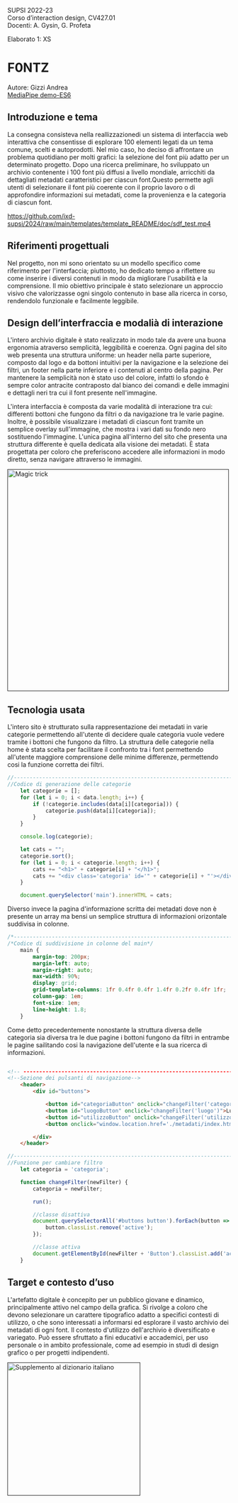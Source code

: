 SUPSI 2022-23  
Corso d’interaction design, CV427.01  
Docenti: A. Gysin, G. Profeta  

Elaborato 1: XS

# F0NTZ
Autore: Gizzi Andrea  
[MediaPipe demo-ES6](https://andrea-gizzi.github.io/F0NTZ/)


## Introduzione e tema
La consegna consisteva nella reallizzazionedi un sistema di interfaccia web interattiva che consentisse di esplorare 100 elementi legati da un tema comune, scelti e autoprodotti. Nel mio caso, ho deciso di affrontare un problema quotidiano per molti grafici: la selezione del font più adatto per un determinato progetto. Dopo una ricerca preliminare, ho sviluppato un archivio contenente i 100 font più diffusi a livello mondiale, arricchiti da dettagliati metadati caratteristici per ciascun font.Questo permette agli utenti di selezionare il font più coerente con il proprio lavoro o di approfondire informazioni sui metadati, come la provenienza e la categoria di ciascun font.

https://github.com/ixd-supsi/2024/raw/main/templates/template_README/doc/sdf_test.mp4

## Riferimenti progettuali
Nel progetto, non mi sono orientato su un modello specifico come riferimento per l'interfaccia; piuttosto, ho dedicato tempo a riflettere su come inserire i diversi contenuti in modo da migliorare l'usabilità e la comprensione.
Il mio obiettivo principale è stato selezionare un approccio visivo che valorizzasse ogni singolo contenuto in base alla ricerca in corso, rendendolo funzionale e facilmente leggibile.


## Design dell’interfraccia e modalià di interazione
L'intero archivio digitale è stato realizzato in modo tale da avere una buona ergonomia atraverso semplicità, leggibilità e coerenza. Ogni pagina del sito web presenta una struttura uniforme: un header nella parte superiore, composto dal logo e da bottoni intuitivi per la navigazione e la selezione dei filtri, un footer nella parte inferiore e i contenuti al centro della pagina.
Per mantenere la semplicità non è stato uso del colore, infatti lo sfondo è sempre color antracite contraposto dal bianco dei comandi e delle immagini e dettagli neri tra cui il font presente nell'immagine.  

L'intera interfaccia è composta da varie modalità di interazione tra cui: differenti bottoni che fungono da filtri o da navigazione tra le varie pagine. Inoltre, è possibile visualizzare i metadati di ciascun font tramite un semplice overlay sull'immagine, che mostra i vari dati su fondo nero sostituendo l'immagine.
L'unica pagina all'interno del sito che presenta una struttura differente è quella dedicata alla visione dei metadati. È stata progettata per coloro che preferiscono accedere alle informazioni in modo diretto, senza navigare attraverso le immagini.

[<img src="doc/cards.gif" width="500" alt="Magic trick">]()


## Tecnologia usata
L'intero sito è strutturato sulla rappresentazione dei metadati in varie categorie permettendo all'utente di decidere quale categoria vuole vedere tramite i bottoni che fungono da filtro. La struttura delle categorie nella home è stata scelta per facilitare il confronto tra i font permettendo all'utente maggiore comprensione delle minime differenze, permettendo cosi la funzione corretta dei filtri.  
```JavaScript
//-------------------------------------------------------------------------
//Codice di generazione delle categorie
    let categorie = [];
    for (let i = 0; i < data.length; i++) {
        if (!categorie.includes(data[i][categoria])) {
            categorie.push(data[i][categoria]);
        }
    }

    console.log(categorie);

    let cats = "";
    categorie.sort();
    for (let i = 0; i < categorie.length; i++) {
        cats += "<h1>" + categorie[i] + "</h1>";
        cats += "<div class='categoria' id='" + categorie[i] + "'></div>";
    }

    document.querySelector('main').innerHTML = cats;
```
Diverso invece la pagina d'informazione scritta dei metadati dove non è presente un array ma bensi un semplice struttura di informazioni orizontale suddivisa in colonne.  
```Css
/*-------------------------------------------------------------------------*/
/*Codice di suddivisione in colonne del main*/
	main {
		margin-top: 200px;
		margin-left: auto;
		margin-right: auto;
		max-width: 90%;
		display: grid;
		grid-template-columns: 1fr 0.4fr 0.4fr 1.4fr 0.2fr 0.4fr 1fr;
		column-gap: 1em;
		font-size: 1em;
		line-height: 1.8;
	}
```

Come detto precedentemente nonostante la struttura diversa delle categoria sia diversa tra le due pagine i bottoni fungono da filtri in entrambe le pagine sailitando cosi la navigazione dell'utente e la sua ricerca di informazioni.  
```html

<!-- ---------------------------------------------------------------------- -->
<!--Sezione dei pulsanti di navigazione-->
	<header>
		<div id="buttons">

			<button id="categoriaButton" onclick="changeFilter('categoria')">Categoria</button>
			<button id="luogoButton" onclick="changeFilter('luogo')">Luogo</button>
			<button id="utilizzoButton" onclick="changeFilter('utilizzo')">Utilizzo</button>
			<button onclick="window.location.href='./metadati/index.html'">METADATI</button>

		</div>
    </header>
```  
```JavaScript
//-------------------------------------------------------------------------
//Funzione per cambiare filtro
    let categoria = 'categoria';

    function changeFilter(newFilter) {
        categoria = newFilter;

        run();

        //classe disattiva
        document.querySelectorAll('#buttons button').forEach(button => {
            button.classList.remove('active');
        });

        //classe attiva
        document.getElementById(newFilter + 'Button').classList.add('active');
    }
```


## Target e contesto d’uso
L'artefatto digitale è concepito per un pubblico giovane e dinamico, principalmente attivo nel campo della grafica. Si rivolge a coloro che devono selezionare un carattere tipografico adatto a specifici contesti di utilizzo, o che sono interessati a informarsi ed esplorare il vasto archivio dei metadati di ogni font.
Il contesto d'utilizzo dell'archivio è diversificato e variegato. Può essere sfruttato a fini educativi e accademici, per uso personale o in ambito professionale, come ad esempio in studi di design grafico o per progetti indipendenti.

[<img src="doc/munari.jpg" width="300" alt="Supplemento al dizionario italiano">]()